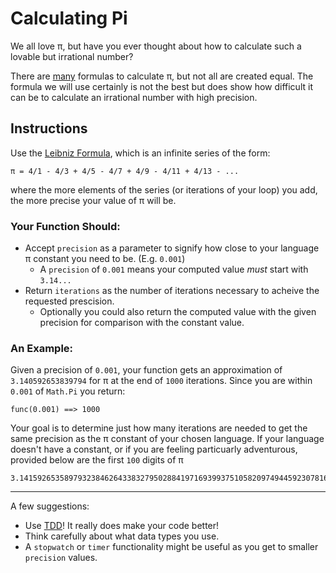 # Calculating Pi #

We all love π, but have you ever thought about how to calculate such a lovable but irrational number?

There are [many](https://mathworld.wolfram.com/PiFormulas.html) formulas to calculate π, but not all are created equal. The formula we will use certainly is not the best
but does show how difficult it can be to calculate an irrational number with high precision. 

## Instructions ##

Use the [Leibniz Formula](http://en.wikipedia.org/wiki/Leibniz_formula_for_%CF%80), which is an infinite series of the form:
```
π = 4/1 - 4/3 + 4/5 - 4/7 + 4/9 - 4/11 + 4/13 - ...
```
where the more elements of the series (or iterations of your loop) you add, the more precise your value of π will be. 

### Your Function Should: ###
- Accept `precision` as a parameter to signify how close to your language π constant you need to be. (E.g. `0.001`)
    - A `precision` of `0.001` means your computed value _must_ start with `3.14...`
- Return `iterations` as the number of iterations necessary to acheive the requested prescision.
    - Optionally you could also return the computed value with the given precision for comparison with the constant value. 

### An Example: ###
Given a precision of `0.001`, your function gets an approximation of `3.140592653839794` for π at the end of `1000` iterations. Since you are within `0.001` of `Math.Pi` you return:
```
func(0.001) ==> 1000
```

Your goal is to determine just how many iterations are needed to get the same precision as the π constant of your chosen language. If your language doesn't have a constant, or if you are feeling particuarly adventurous, provided below are the first `100` digits of π
```
3.1415926535897932384626433832795028841971693993751058209749445923078164062862089986280348253421170679
```

---
A few suggestions:
- Use [TDD](https://www.martinfowler.com/bliki/TestDrivenDevelopment.html)! It really does make your code better!
- Think carefully about what data types you use. 
- A `stopwatch` or `timer` functionality might be useful as you get to smaller `precision` values. 
